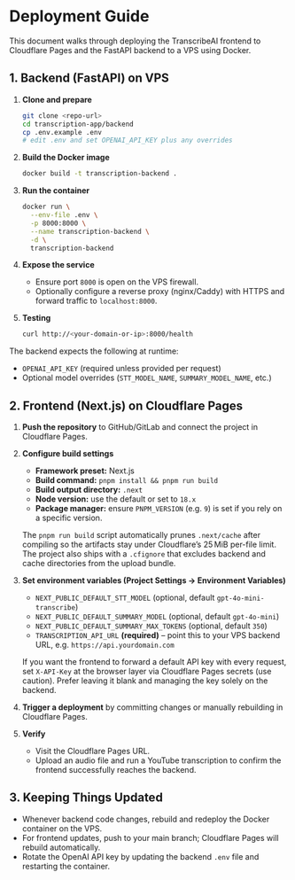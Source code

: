 # Deployment Guide

This document walks through deploying the TranscribeAI frontend to Cloudflare Pages and the FastAPI backend to a VPS using Docker.

## 1. Backend (FastAPI) on VPS

1. **Clone and prepare**
   ```bash
   git clone <repo-url>
   cd transcription-app/backend
   cp .env.example .env
   # edit .env and set OPENAI_API_KEY plus any overrides
   ```

2. **Build the Docker image**
   ```bash
   docker build -t transcription-backend .
   ```

3. **Run the container**
   ```bash
   docker run \
     --env-file .env \
     -p 8000:8000 \
     --name transcription-backend \
     -d \
     transcription-backend
   ```

4. **Expose the service**
   - Ensure port `8000` is open on the VPS firewall.
   - Optionally configure a reverse proxy (nginx/Caddy) with HTTPS and forward traffic to `localhost:8000`.

5. **Testing**
   ```bash
   curl http://<your-domain-or-ip>:8000/health
   ```

The backend expects the following at runtime:
- `OPENAI_API_KEY` (required unless provided per request)
- Optional model overrides (`STT_MODEL_NAME`, `SUMMARY_MODEL_NAME`, etc.)

## 2. Frontend (Next.js) on Cloudflare Pages

1. **Push the repository** to GitHub/GitLab and connect the project in Cloudflare Pages.

2. **Configure build settings**
   - **Framework preset:** Next.js
   - **Build command:** `pnpm install && pnpm run build`
   - **Build output directory:** `.next`
   - **Node version:** use the default or set to `18.x`
   - **Package manager:** ensure `PNPM_VERSION` (e.g. `9`) is set if you rely on a specific version.

   The `pnpm run build` script automatically prunes `.next/cache` after compiling so the artifacts stay under Cloudflare’s 25 MiB per-file limit. The project also ships with a `.cfignore` that excludes backend and cache directories from the upload bundle.
3. **Set environment variables (Project Settings → Environment Variables)**
   - `NEXT_PUBLIC_DEFAULT_STT_MODEL` (optional, default `gpt-4o-mini-transcribe`)
   - `NEXT_PUBLIC_DEFAULT_SUMMARY_MODEL` (optional, default `gpt-4o-mini`)
   - `NEXT_PUBLIC_DEFAULT_SUMMARY_MAX_TOKENS` (optional, default `350`)
   - `TRANSCRIPTION_API_URL` **(required)** – point this to your VPS backend URL, e.g. `https://api.yourdomain.com`

   If you want the frontend to forward a default API key with every request, set `X-API-Key` at the browser layer via Cloudflare Pages secrets (use caution). Prefer leaving it blank and managing the key solely on the backend.

4. **Trigger a deployment** by committing changes or manually rebuilding in Cloudflare Pages.

5. **Verify**
   - Visit the Cloudflare Pages URL.
   - Upload an audio file and run a YouTube transcription to confirm the frontend successfully reaches the backend.

## 3. Keeping Things Updated

- Whenever backend code changes, rebuild and redeploy the Docker container on the VPS.
- For frontend updates, push to your main branch; Cloudflare Pages will rebuild automatically.
- Rotate the OpenAI API key by updating the backend `.env` file and restarting the container.
